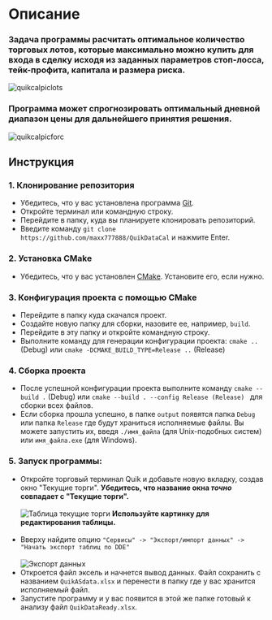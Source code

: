 # Описание
### Задача программы расчитать оптимальное количество торговых лотов, которые максимально можно купить для входа в сделку исходя из заданных параметров стоп-лосса, тейк-профита, капитала и размера риска. 
![quikcalpiclots](https://github.com/user-attachments/assets/5206e2ef-04be-4da5-b6a9-b8ce99ecfbc3)

### Программа может спрогнозировать оптимальный дневной диапазон цены для дальнейшего принятия решения.
![quikcalpicforc](https://github.com/user-attachments/assets/8e2a6960-a507-4ee2-b053-7452e1381457)


## Инструкция
### 1. Клонирование репозитория

* Убедитесь, что у вас установлена программа [Git](https://git-scm.com/).
* Откройте терминал или командную строку.
* Перейдите в папку, куда вы планируете клонировать репозиторий.
* Введите команду `git clone https://github.com/maxx777888/QuikDataCal` и нажмите Enter.

### 2. Установка CMake

* Убедитесь, что у вас установлен [CMake](https://cmake.org/download/). Установите его, если нужно.

### 3. Конфигурация проекта с помощью CMake

* Перейдите в папку куда скачался проект.
* Создайте новую папку для сборки, назовите ее, например, `build`.
* Перейдите в эту папку и откройте командную строку. 
* Выполните команду для генерации конфигурации проекта: `cmake ..` (Debug) или `cmake -DCMAKE_BUILD_TYPE=Release ..` (Release)


### 4. Сборка проекта

* После успешной конфигурации проекта выполните команду `cmake --build .` (Debug) или `cmake --build . --config Release (Release)
` для сборки всех файлов.
* Если сборка прошла успешно, в папке `output` появятся папка `Debug` или папка `Release` где будут храниться исполняемые файлы. Вы можете запустить их, введя `./имя_файла` (для Unix-подобных систем) или `имя_файла.exe` (для Windows).

### 5. Запуск программы:
* Откройте торговый терминал Quik и добавьте новую вкладку, создав окно "Текущие торги". **Убедитесь, что название окна _точно_ совпадает с "Текущие торги".**
<br></br>
![Таблица текущие торги](https://github.com/user-attachments/assets/9df62ab1-6e3f-422b-a555-c8bb4c26ef20)
**Используйте картинку для редактирования таблицы.**
<br></br>
* Вверху найдите опцию `"Сервисы" -> "Экспорт/импорт данных" -> "Начать экспорт таблиц по DDE"`
<br></br>
  ![Экспорт данных](https://github.com/user-attachments/assets/5405c928-10d3-44d6-9d1a-a696c591dc91)
* Откроется файл эксель и начнется вывод данных. Файл сохранить с названием `QuikASdata.xlsx` и перенести в папку где у вас хранится исполняемый файл.
* Запустите программу и у вас появится в этой же папке готовый к анализу файл  `QuikDataReady.xlsx`.  
